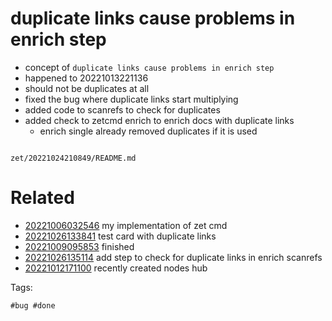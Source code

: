 # duplicate links cause problems in enrich step

- concept of `duplicate links cause problems in enrich step`
- happened to 20221013221136
- should not be duplicates at all
- fixed the bug where duplicate links start multiplying
- added code to scanrefs to check for duplicates
- added check to zetcmd enrich to enrich docs with duplicate links
  - enrich single already removed duplicates if it is used

```
```

` zet/20221024210849/README.md `

# Related

- [20221006032546](/zet/20221006032546/README.md) my implementation of zet cmd
- [20221026133841](/zet/20221026133841/README.md) test card with duplicate links
- [20221009095853](/zet/20221009095853/README.md) finished
- [20221026135114](/zet/20221026135114/README.md) add step to check for duplicate links in enrich scanrefs
- [20221012171100](/zet/20221012171100/README.md) recently created nodes hub

Tags:

    #bug #done
